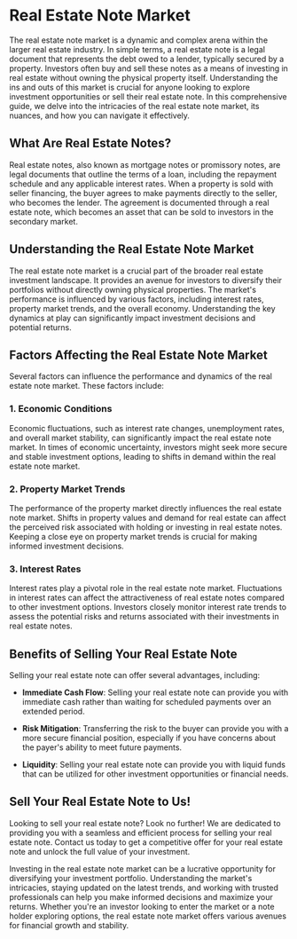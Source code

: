 # Real Estate Note Market

The real estate note market is a dynamic and complex arena within the larger real estate industry. In simple terms, a real estate note is a legal document that represents the debt owed to a lender, typically secured by a property. Investors often buy and sell these notes as a means of investing in real estate without owning the physical property itself. Understanding the ins and outs of this market is crucial for anyone looking to explore investment opportunities or sell their real estate note. In this comprehensive guide, we delve into the intricacies of the real estate note market, its nuances, and how you can navigate it effectively.

## What Are Real Estate Notes?

Real estate notes, also known as mortgage notes or promissory notes, are legal documents that outline the terms of a loan, including the repayment schedule and any applicable interest rates. When a property is sold with seller financing, the buyer agrees to make payments directly to the seller, who becomes the lender. The agreement is documented through a real estate note, which becomes an asset that can be sold to investors in the secondary market.

## Understanding the Real Estate Note Market

The real estate note market is a crucial part of the broader real estate investment landscape. It provides an avenue for investors to diversify their portfolios without directly owning physical properties. The market's performance is influenced by various factors, including interest rates, property market trends, and the overall economy. Understanding the key dynamics at play can significantly impact investment decisions and potential returns.

## Factors Affecting the Real Estate Note Market

Several factors can influence the performance and dynamics of the real estate note market. These factors include:

### 1. Economic Conditions

Economic fluctuations, such as interest rate changes, unemployment rates, and overall market stability, can significantly impact the real estate note market. In times of economic uncertainty, investors might seek more secure and stable investment options, leading to shifts in demand within the real estate note market.

### 2. Property Market Trends

The performance of the property market directly influences the real estate note market. Shifts in property values and demand for real estate can affect the perceived risk associated with holding or investing in real estate notes. Keeping a close eye on property market trends is crucial for making informed investment decisions.

### 3. Interest Rates

Interest rates play a pivotal role in the real estate note market. Fluctuations in interest rates can affect the attractiveness of real estate notes compared to other investment options. Investors closely monitor interest rate trends to assess the potential risks and returns associated with their investments in real estate notes.

## Benefits of Selling Your Real Estate Note

Selling your real estate note can offer several advantages, including:

- **Immediate Cash Flow**: Selling your real estate note can provide you with immediate cash rather than waiting for scheduled payments over an extended period.

- **Risk Mitigation**: Transferring the risk to the buyer can provide you with a more secure financial position, especially if you have concerns about the payer's ability to meet future payments.

- **Liquidity**: Selling your real estate note can provide you with liquid funds that can be utilized for other investment opportunities or financial needs.

## Sell Your Real Estate Note to Us!

Looking to sell your real estate note? Look no further! We are dedicated to providing you with a seamless and efficient process for selling your real estate note. Contact us today to get a competitive offer for your real estate note and unlock the full value of your investment.

Investing in the real estate note market can be a lucrative opportunity for diversifying your investment portfolio. Understanding the market's intricacies, staying updated on the latest trends, and working with trusted professionals can help you make informed decisions and maximize your returns. Whether you're an investor looking to enter the market or a note holder exploring options, the real estate note market offers various avenues for financial growth and stability.